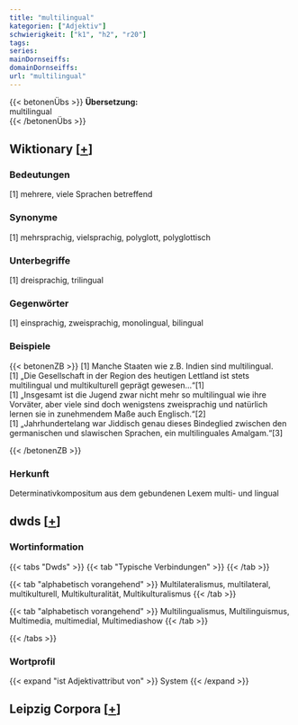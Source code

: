 ```yaml
---
title: "multilingual"
kategorien: ["Adjektiv"]
schwierigkeit: ["k1", "h2", "r20"]
tags:
series:
mainDornseiffs:
domainDornseiffs:
url: "multilingual"
---
```


{{< betonenÜbs >}}
**Übersetzung:**  
multilingual  
{{< /betonenÜbs >}}

## Wiktionary [[+](https://de.wiktionary.org/wiki/multilingual)]

### Bedeutungen
[1] mehrere, viele Sprachen betreffend  

### Synonyme
[1] mehrsprachig, vielsprachig, polyglott, polyglottisch  

### Unterbegriffe
[1] dreisprachig, trilingual  

### Gegenwörter
[1] einsprachig, zweisprachig, monolingual, bilingual  

### Beispiele
{{< betonenZB >}}
[1] Manche Staaten wie z.B. Indien sind multilingual.  
[1] „Die Gesellschaft in der Region des heutigen Lettland ist stets multilingual und multikulturell geprägt gewesen…“[1]  
[1] „Insgesamt ist die Jugend zwar nicht mehr so multilingual wie ihre Vorväter, aber viele sind doch wenigstens zweisprachig und natürlich lernen sie in zunehmendem Maße auch Englisch.“[2]  
[1] „Jahrhundertelang war Jiddisch genau dieses Bindeglied zwischen den germanischen und slawischen Sprachen, ein multilinguales Amalgam.“[3]  

{{< /betonenZB >}}
### Herkunft
Determinativkompositum aus dem gebundenen Lexem multi- und lingual  



## dwds [[+](https://www.dwds.de/wb/multilingual)]

### Wortinformation
{{< tabs "Dwds" >}}
{{< tab "Typische Verbindungen" >}}
{{< /tab >}}

{{< tab "alphabetisch vorangehend" >}}
Multilateralismus, multilateral, multikulturell, Multikulturalität, Multikulturalismus
{{< /tab >}}

{{< tab "alphabetisch vorangehend" >}}
Multilingualismus, Multilinguismus, Multimedia, multimedial, Multimediashow
{{< /tab >}}

{{< /tabs >}}

### Wortprofil
{{< expand "ist Adjektivattribut von" >}} System {{< /expand >}}

## Leipzig Corpora [[+](https://corpora.uni-leipzig.de/en/res?word=multilingual&corpusId=deu_newscrawl-public_2018)]

